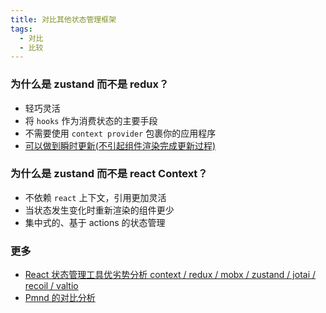 ```yaml
---
title: 对比其他状态管理框架
tags:
  - 对比
  - 比较
---
```


### 为什么是 zustand 而不是 redux？
- 轻巧灵活
- 将 `hooks` 作为消费状态的主要手段
- 不需要使用 `context provider` 包裹你的应用程序
- [可以做到瞬时更新(不引起组件渲染完成更新过程)](https://awesomedevin.github.io/zustand-vue/docs/advanced/transiend-updates)

### 为什么是 zustand 而不是 react Context？
- 不依赖 `react` 上下文，引用更加灵活
- 当状态发生变化时重新渲染的组件更少
- 集中式的、基于 actions 的状态管理


### 更多
- [React 状态管理工具优劣势分析 context / redux / mobx / zustand / jotai / recoil / valtio](https://github.com/AwesomeDevin/blog/issues/81)
- [Pmnd 的对比分析](https://docs.pmnd.rs/zustand/getting-started/comparison)